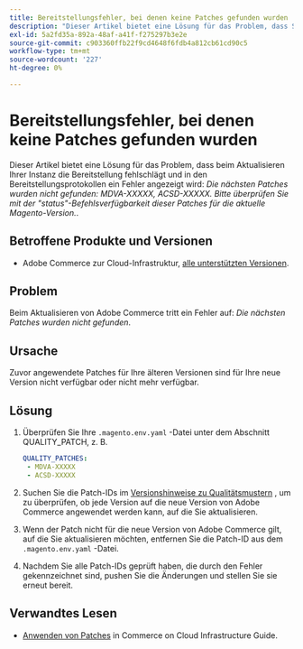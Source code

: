 ```yaml
---
title: Bereitstellungsfehler, bei denen keine Patches gefunden wurden
description: "Dieser Artikel bietet eine Lösung für das Problem, dass Sie einen Fehler sehen *Nächste Patches wurden nicht gefunden: MDVA-XXXXX, ACSD-XXXXX. Bitte überprüfen Sie die Verfügbarkeit dieser Patches mit dem Befehl 'status' für die aktuelle Magento-Version*."
exl-id: 5a2fd35a-892a-48af-a41f-f275297b3e2e
source-git-commit: c903360ffb22f9cd4648f6fdb4a812cb61cd90c5
workflow-type: tm+mt
source-wordcount: '227'
ht-degree: 0%

---
```


# Bereitstellungsfehler, bei denen keine Patches gefunden wurden

Dieser Artikel bietet eine Lösung für das Problem, dass beim Aktualisieren Ihrer Instanz die Bereitstellung fehlschlägt und in den Bereitstellungsprotokollen ein Fehler angezeigt wird: *Die nächsten Patches wurden nicht gefunden: MDVA-XXXXX, ACSD-XXXXX. Bitte überprüfen Sie mit der &quot;status&quot;-Befehlsverfügbarkeit dieser Patches für die aktuelle Magento-Version.*.

## Betroffene Produkte und Versionen

* Adobe Commerce zur Cloud-Infrastruktur, [alle unterstützten Versionen](https://magento.com/sites/default/files/magento-software-lifecycle-policy.pdf).


## Problem

Beim Aktualisieren von Adobe Commerce tritt ein Fehler auf: *Die nächsten Patches wurden nicht gefunden*.

## Ursache

Zuvor angewendete Patches für Ihre älteren Versionen sind für Ihre neue Version nicht verfügbar oder nicht mehr verfügbar.

## Lösung

1. Überprüfen Sie Ihre `.magento.env.yaml` -Datei unter dem Abschnitt QUALITY_PATCH, z. B.

   ```yaml
   QUALITY_PATCHES:
    - MDVA-XXXXX
    - ACSD-XXXXX
   ```

1. Suchen Sie die Patch-IDs im [Versionshinweise zu Qualitätsmustern](/docs/commerce-operations/tools/quality-patches-tool/release-notes.html) , um zu überprüfen, ob jede Version auf die neue Version von Adobe Commerce angewendet werden kann, auf die Sie aktualisieren.
1. Wenn der Patch nicht für die neue Version von Adobe Commerce gilt, auf die Sie aktualisieren möchten, entfernen Sie die Patch-ID aus dem `.magento.env.yaml` -Datei.
1. Nachdem Sie alle Patch-IDs geprüft haben, die durch den Fehler gekennzeichnet sind, pushen Sie die Änderungen und stellen Sie sie erneut bereit.

## Verwandtes Lesen

* [Anwenden von Patches](/docs/commerce-cloud-service/user-guide/develop/upgrade/apply-patches.html?lang=en#apply-a-patch-in-a-local-environment) in Commerce on Cloud Infrastructure Guide.
